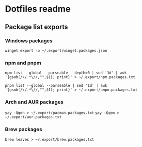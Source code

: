 # Dotfiles readme

## Package list exports

### Windows packages
`winget export -o ~/.export/winget.packages.json`

### npm and pnpm
`npm list --global --parseable --depth=0 | sed '1d' | awk '{gsub(/\/.*\//,"",$1); print}' > ~/.export/npm.packages.txt`

`pnpm list --global --parseable | sed '1d' | awk '{gsub(/\/.*\//,"",$1); print}' > ~/.export/pnpm.packages.txt`

### Arch and AUR packages
`yay -Qqen > ~/.export/pacman.packages.txt`
`yay -Qqem > ~/.export/aur.packages.txt`

### Brew packages
`brew leaves > ~/.export/brew.packages.txt`
